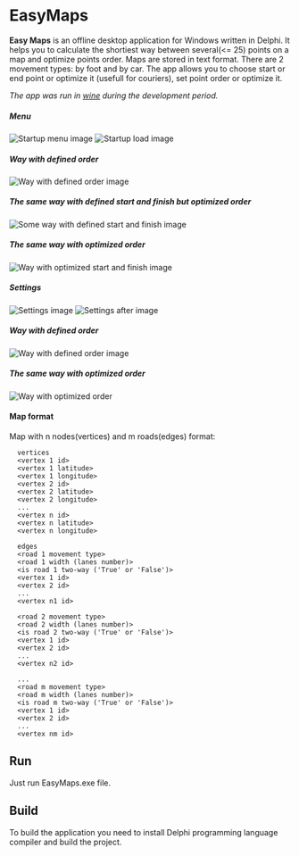 # EasyMaps

**Easy Maps** is an offline desktop application for Windows written in Delphi. It helps you to calculate the shortiest
way between several(<= 25) points on a map and optimize points order. Maps are stored in text format. There are 
2 movement types: by foot and by car. The app allows you to choose start or end point or optimize it (usefull for
couriers), set point order or optimize it.

*The app was run in [wine](http://www.winehq.org/) during the development period.*

##### Menu
![Startup menu image](docs/startup.png)
![Startup load image](docs/startup_load.png)
##### Way with defined order
![Way with defined order image](docs/way_order.png)
##### The same way with defined start and finish but optimized order
![Some way with defined start and finish image](docs/way_start_finish.png)
##### The same way with optimized order
![Way with optimized start and finish image](docs/way.png)
##### Settings
![Settings image](docs/settings.png)
![Settings after image](docs/settings_after.png)
##### Way with defined order
![Way with defined order image](docs/way2_order.png)
##### The same way with optimized order
![Way with optimized order](docs/way2.png)

#### Map format
Map with n nodes(vertices) and m roads(edges) format:
```
  vertices
  <vertex 1 id>
  <vertex 1 latitude>
  <vertex 1 longitude>
  <vertex 2 id>
  <vertex 2 latitude>
  <vertex 2 longitude>
  ...
  <vertex n id>
  <vertex n latitude>
  <vertex n longitude>

  edges
  <road 1 movement type>
  <road 1 width (lanes number)>
  <is road 1 two-way ('True' or 'False')>
  <vertex 1 id>
  <vertex 2 id>
  ...
  <vertex n1 id>

  <road 2 movement type>
  <road 2 width (lanes number)>
  <is road 2 two-way ('True' or 'False')>
  <vertex 1 id>
  <vertex 2 id>
  ...
  <vertex n2 id>

  ...
  <road m movement type>
  <road m width (lanes number)>
  <is road m two-way ('True' or 'False')>
  <vertex 1 id>
  <vertex 2 id>
  ...
  <vertex nm id>
```

## Run
Just run EasyMaps.exe file.

## Build
To build the application you need to install Delphi programming language compiler and build the project.
